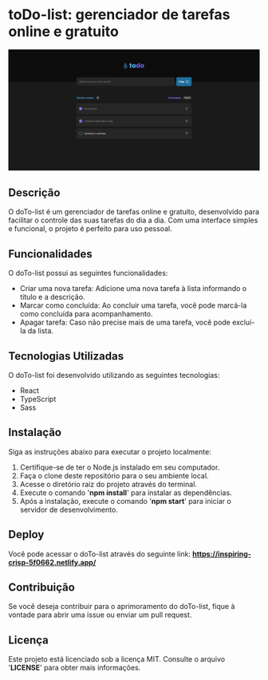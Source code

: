 # **toDo-list**: gerenciador de tarefas online e gratuito

![Design preview from toDo](./src/assets/template.png)

## **Descrição**
O doTo-list é um gerenciador de tarefas online e gratuito, desenvolvido para facilitar o controle das suas tarefas do dia a dia. Com uma interface simples e funcional, o projeto é perfeito para uso pessoal.

## **Funcionalidades**
O doTo-list possui as seguintes funcionalidades:

* Criar uma nova tarefa: Adicione uma nova tarefa à lista informando o título e a descrição.
* Marcar como concluída: Ao concluir uma tarefa, você pode marcá-la como concluída para acompanhamento.
* Apagar tarefa: Caso não precise mais de uma tarefa, você pode excluí-la da lista.

## **Tecnologias Utilizadas**
O doTo-list foi desenvolvido utilizando as seguintes tecnologias:
* React
* TypeScript
* Sass

## **Instalação**
Siga as instruções abaixo para executar o projeto localmente:

1. Certifique-se de ter o Node.js instalado em seu computador.
2. Faça o clone deste repositório para o seu ambiente local.
3. Acesse o diretório raiz do projeto através do terminal.
4. Execute o comando '__npm install__' para instalar as dependências.
5. Após a instalação, execute o comando '__npm start__' para iniciar o servidor de desenvolvimento.

## **Deploy**
Você pode acessar o doTo-list através do seguinte link: __https://inspiring-crisp-5f0662.netlify.app/__

## **Contribuição**
Se você deseja contribuir para o aprimoramento do doTo-list, fique à vontade para abrir uma issue ou enviar um pull request.

## **Licença**
Este projeto está licenciado sob a licença MIT. Consulte o arquivo '__LICENSE__' para obter mais informações.